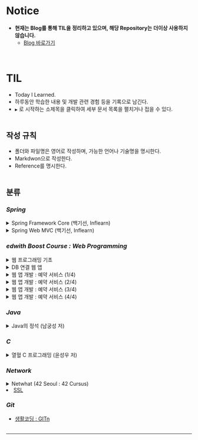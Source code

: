 # Notice

* **현재는 Blog를 통해 TIL을 정리하고 있으며, 해당 Repository는 더이상 사용하지 않습니다.**
  * [Blog 바로가기](https://xlffm3.github.io/)

<br>

TIL
===

-	Today I Learned.<br>
-	하루동안 학습한 내용 및 개발 관련 경험 등을 기록으로 남긴다.<br>
-	`▶` 로 시작하는 소제목을 클릭하여 세부 문서 목록을 펼치거나 접을 수 있다.<br><br>

작성 규칙
---------

-	폴더와 파일명은 영어로 작성하며, 가능한 언어나 기술명을 명시한다.<br>
-	Markdwon으로 작성한다.<br>
-	Reference를 명시한다.<br><br>

분류
----

### ***Spring***

<details><summary> Spring Framework Core (백기선, Inflearn)</summary>

-	[IoC Container와 Bean](https://github.com/xlffm3/TIL/blob/master/Spring/Inflearn_Baek_Spring/Spring_Framework_Core/Chapter1_IoC_Container_Bean.md)
-	[ApplicationContext와 다양한 Bean 설정](https://github.com/xlffm3/TIL/blob/master/Spring/Inflearn_Baek_Spring/Spring_Framework_Core/Chapter2_ApplicationContext_Setting.md)
-	[@Autowire](https://github.com/xlffm3/TIL/blob/master/Spring/Inflearn_Baek_Spring/Spring_Framework_Core/Chapter3_Autowire.md)
-	[@Component와 ComponentScan](https://github.com/xlffm3/TIL/blob/master/Spring/Inflearn_Baek_Spring/Spring_Framework_Core/Chapter4_Component_Scan.md)
-	[Bean의 Scope](https://github.com/xlffm3/TIL/blob/master/Spring/Inflearn_Baek_Spring/Spring_Framework_Core/Chapter5_Bean_Scope.md)
-	[Environment : Profile](https://github.com/xlffm3/TIL/blob/master/Spring/Inflearn_Baek_Spring/Spring_Framework_Core/Chapter6_Environment_Profile.md)
-	[Environment : Property](https://github.com/xlffm3/TIL/blob/master/Spring/Inflearn_Baek_Spring/Spring_Framework_Core/Chapter7_Environment_Property.md)
-	[MessageSource](https://github.com/xlffm3/TIL/blob/master/Spring/Inflearn_Baek_Spring/Spring_Framework_Core/Chapter8_MessageSource.md)
-	[ApplicationEventPublisher](https://github.com/xlffm3/TIL/blob/master/Spring/Inflearn_Baek_Spring/Spring_Framework_Core/Chapter9_ApplicationEventPublisher.md)
-	[ResourceLoader](https://github.com/xlffm3/TIL/blob/master/Spring/Inflearn_Baek_Spring/Spring_Framework_Core/Chapter10_ResourceLoader.md)
-	[Resource 추상화](https://github.com/xlffm3/TIL/blob/master/Spring/Inflearn_Baek_Spring/Spring_Framework_Core/Chapter11_Resource_Abstraction.md)
-	[Validation 추상화](https://github.com/xlffm3/TIL/blob/master/Spring/Inflearn_Baek_Spring/Spring_Framework_Core/Chapter12_Validation_Abstraction.md)
-	[Data Binding 추상화 : Property Editor](https://github.com/xlffm3/TIL/blob/master/Spring/Inflearn_Baek_Spring/Spring_Framework_Core/Chapter13_Property_Editor.md)
-	[Data Binding 추상화 : Converter 및 Formatter](https://github.com/xlffm3/TIL/blob/master/Spring/Inflearn_Baek_Spring/Spring_Framework_Core/Chapter14_Converter_Formatter.md)
-	[SpEL(Spring Expression Language)](https://github.com/xlffm3/TIL/blob/master/Spring/Inflearn_Baek_Spring/Spring_Framework_Core/Chapter15_SpEL.md)
-	[AOP 개념](https://github.com/xlffm3/TIL/blob/master/Spring/Inflearn_Baek_Spring/Spring_Framework_Core/Chapter16_AOP.md)
-	[Proxy 기반 AOP](https://github.com/xlffm3/TIL/blob/master/Spring/Inflearn_Baek_Spring/Spring_Framework_Core/Chapter17_Proxy_AOP.md)
-	[@AOP](https://github.com/xlffm3/TIL/blob/master/Spring/Inflearn_Baek_Spring/Spring_Framework_Core/Chapter18_AOP_Annotation.md)
-	[Null-Safety](https://github.com/xlffm3/TIL/blob/master/Spring/Inflearn_Baek_Spring/Spring_Framework_Core/Chapter19_Null_Safety.md)</details>

<details><summary> Spring Web MVC (백기선, Inflearn)</summary>

-	[Spring MVC](https://github.com/xlffm3/TIL/blob/master/Spring/Inflearn_Baek_Spring/Spring_Web_MVC/Chapter1_Spring_MVC.md)
-	[Servlet](https://github.com/xlffm3/TIL/blob/master/Spring/Inflearn_Baek_Spring/Spring_Web_MVC/Chapter2_Servlet.md)
-	[Servlet Listener 및 Filter](https://github.com/xlffm3/TIL/blob/master/Spring/Inflearn_Baek_Spring/Spring_Web_MVC/Chapter3-4_Servlet_Listener_Filter.md)
-	[Spring IoC Container 연동](https://github.com/xlffm3/TIL/blob/master/Spring/Inflearn_Baek_Spring/Spring_Web_MVC/Chapter5_Linking_Spring_IoC.md)
-	[Spring MVC 연동](https://github.com/xlffm3/TIL/blob/master/Spring/Inflearn_Baek_Spring/Spring_Web_MVC/Chapter6_Linking_Spring_MVC.md)
-	[DispatcherServlet](https://github.com/xlffm3/TIL/blob/master/Spring/Inflearn_Baek_Spring/Spring_Web_MVC/Chapter7-9_DispatcherServlet.md)
-	[Spring MVC 구성 요소](https://github.com/xlffm3/TIL/blob/master/Spring/Inflearn_Baek_Spring/Spring_Web_MVC/Chapter10-11_Spring_MVC_Components.md)
-	[@EnableWebMvc 및 WebMvcConfigurer](https://github.com/xlffm3/TIL/blob/master/Spring/Inflearn_Baek_Spring/Spring_Web_MVC/Chapter12-14_WebMvcConfigurer.md)
-	[Spring Boot의 Spring MVC 설정과 JSP 및 WAR 파일 배포](https://github.com/xlffm3/TIL/blob/master/Spring/Inflearn_Baek_Spring/Spring_Web_MVC/Chapter15-17_Spring_Boot_MVC_JSP.md)
-	[Formatter](https://github.com/xlffm3/TIL/blob/master/Spring/Inflearn_Baek_Spring/Spring_Web_MVC/Chapter18_Formatter.md)
-	[Domain Class Converter](https://github.com/xlffm3/TIL/blob/master/Spring/Inflearn_Baek_Spring/Spring_Web_MVC/Chapter19_Domain_Class_Converter.md)
-	[HandlerInterceptor](https://github.com/xlffm3/TIL/blob/master/Spring/Inflearn_Baek_Spring/Spring_Web_MVC/Chapter20-21_Handler_Interceptor.md)
-	[ResourceHandler](https://github.com/xlffm3/TIL/blob/master/Spring/Inflearn_Baek_Spring/Spring_Web_MVC/Chapter22_Resource_Handler.md)
-	[HTTP Message Converter](https://github.com/xlffm3/TIL/blob/master/Spring/Inflearn_Baek_Spring/Spring_Web_MVC/Chapter23-25_HTTP_Message_Converter.md)
-	[기타 WebMvcConfigurer 설정](https://github.com/xlffm3/TIL/blob/master/Spring/Inflearn_Baek_Spring/Spring_Web_MVC/Chapter26_WebMvcConfigurer_Setting.md)
-	[Spring MVC 설정 마무리 요약](https://github.com/xlffm3/TIL/blob/master/Spring/Inflearn_Baek_Spring/Spring_Web_MVC/Chapter27_Spring_MVC_Setting_Summary.md)
-	[HTTP Method](https://github.com/xlffm3/TIL/blob/master/Spring/Inflearn_Baek_Spring/Spring_Web_MVC/Chapter29_HTTP_Method.md)
-	[URI Pattern](https://github.com/xlffm3/TIL/blob/master/Spring/Inflearn_Baek_Spring/Spring_Web_MVC/Chapter30_URI_Pattern.md)
-	[Media Type](https://github.com/xlffm3/TIL/blob/master/Spring/Inflearn_Baek_Spring/Spring_Web_MVC/Chapter31_Media_Type.md)
-	[Header 및 Parameter](https://github.com/xlffm3/TIL/blob/master/Spring/Inflearn_Baek_Spring/Spring_Web_MVC/Chapter32_Header_Parameter.md)
-	[HEAD 및 OPTIONS](https://github.com/xlffm3/TIL/blob/master/Spring/Inflearn_Baek_Spring/Spring_Web_MVC/Chapter33_Head_Options.md)
-	[Custom Annotation](https://github.com/xlffm3/TIL/blob/master/Spring/Inflearn_Baek_Spring/Spring_Web_MVC/Chapter34_Custom_Annotation.md)
-	[Handler Method : URI Pattern](https://github.com/xlffm3/TIL/blob/master/Spring/Inflearn_Baek_Spring/Spring_Web_MVC/Chapter36-37_URI_Pattern.md)
-	[@RequestParam(단순 타입)](https://github.com/xlffm3/TIL/blob/master/Spring/Inflearn_Baek_Spring/Spring_Web_MVC/Chapter38_Request_Param.md)
-	[Form Submit](https://github.com/xlffm3/TIL/blob/master/Spring/Inflearn_Baek_Spring/Spring_Web_MVC/Chapter39_Form_Submit.md)
-	[@ModelAttribute와 @Validated 및 에러 처리](https://github.com/xlffm3/TIL/blob/master/Spring/Inflearn_Baek_Spring/Spring_Web_MVC/Chapter40-42_ModelAttribute_Validation.md)
-	[@SessionAttribute 및 @SessionAttributes](https://github.com/xlffm3/TIL/blob/master/Spring/Inflearn_Baek_Spring/Spring_Web_MVC/Chapter43-45_SessionAttributes.md)
-	[RedirectAttributes](https://github.com/xlffm3/TIL/blob/master/Spring/Inflearn_Baek_Spring/Spring_Web_MVC/Chapter46_RedirectAttributes.md)
-	[FlashAttributes](https://github.com/xlffm3/TIL/blob/master/Spring/Inflearn_Baek_Spring/Spring_Web_MVC/Chapter47_FlashAttributes.md)
-	[MultipartFile](https://github.com/xlffm3/TIL/blob/master/Spring/Inflearn_Baek_Spring/Spring_Web_MVC/Chapter48_MultipartFile.md)
-	[ResponseEntity](https://github.com/xlffm3/TIL/blob/master/Spring/Inflearn_Baek_Spring/Spring_Web_MVC/Chapter49_ResponseEntity.md)
-	[@RequestBody 및 HttpEntity](https://github.com/xlffm3/TIL/blob/master/Spring/Inflearn_Baek_Spring/Spring_Web_MVC/Chapter50_RequestBody_HttpEntity.md)
-	[@ResponseBody 및 ResponseEntity](https://github.com/xlffm3/TIL/blob/master/Spring/Inflearn_Baek_Spring/Spring_Web_MVC/Chapter51_ResponseBody_ResponseEntity.md)
-	[모델 @ModelAttribute](https://github.com/xlffm3/TIL/blob/master/Spring/Inflearn_Baek_Spring/Spring_Web_MVC/Chapter52_ModelAttribute.md)
-	[@InitBinder](https://github.com/xlffm3/TIL/blob/master/Spring/Inflearn_Baek_Spring/Spring_Web_MVC/Chapter53_InitBinder.md)
-	[@ExceptionHandler](https://github.com/xlffm3/TIL/blob/master/Spring/Inflearn_Baek_Spring/Spring_Web_MVC/Chapter54_ExceptionHandler.md)
-	[@ControllerAdvice](https://github.com/xlffm3/TIL/blob/master/Spring/Inflearn_Baek_Spring/Spring_Web_MVC/Chapter55_ControllerAdvice.md)

</details>

### ***edwith Boost Course : Web Programming***

<details><summary> 웹 프로그래밍 기초</summary>

-	[프로그래밍 언어의 이해](https://github.com/xlffm3/TIL/blob/master/edwith_Boost_Course_Web_Programming/1.Web_Programming_Basic/Understanding_Programming_Language.md)
-	[HTTP](https://github.com/xlffm3/TIL/blob/master/edwith_Boost_Course_Web_Programming/1.Web_Programming_Basic/HTTP.md)
-	[Browser](https://github.com/xlffm3/TIL/blob/master/edwith_Boost_Course_Web_Programming/1.Web_Programming_Basic/Browser.md)
-	[Web Server](https://github.com/xlffm3/TIL/blob/master/edwith_Boost_Course_Web_Programming/1.Web_Programming_Basic/Web_Server.md)
-	[WAS](https://github.com/xlffm3/TIL/blob/master/edwith_Boost_Course_Web_Programming/1.Web_Programming_Basic/WAS.md)
-	[Servlet](https://github.com/xlffm3/TIL/blob/master/edwith_Boost_Course_Web_Programming/1.Web_Programming_Basic/Servlet.md)</details>

<details><summary> DB 연결 웹 앱</summary>

-	[JavaScript 기초](https://github.com/xlffm3/TIL/blob/master/edwith_Boost_Course_Web_Programming/2.DB_WEB_APP/Javascript.md)
-	[Window 객체](https://github.com/xlffm3/TIL/blob/master/edwith_Boost_Course_Web_Programming/2.DB_WEB_APP/Window_Object.md)
-	[DOM & querySelector](https://github.com/xlffm3/TIL/blob/master/edwith_Boost_Course_Web_Programming/2.DB_WEB_APP/DOM_querySelector.md)
-	[JavaScript : Event](https://github.com/xlffm3/TIL/blob/master/edwith_Boost_Course_Web_Programming/2.DB_WEB_APP/Event.md)
-	[Ajax와 JSON 및 CORS](https://github.com/xlffm3/TIL/blob/master/edwith_Boost_Course_Web_Programming/2.DB_WEB_APP/Ajax_JSON_CORS.md)
-	[JSP](https://github.com/xlffm3/TIL/blob/master/edwith_Boost_Course_Web_Programming/2.DB_WEB_APP/JSP.md)
-	[Redirect & Forward](https://github.com/xlffm3/TIL/blob/master/edwith_Boost_Course_Web_Programming/2.DB_WEB_APP/Redirect_Forward.md)
-	[Scope](https://github.com/xlffm3/TIL/blob/master/edwith_Boost_Course_Web_Programming/2.DB_WEB_APP/Scope.md)
-	[EL](https://github.com/xlffm3/TIL/blob/master/edwith_Boost_Course_Web_Programming/2.DB_WEB_APP/EL.md)
-	[JSTL](https://github.com/xlffm3/TIL/blob/master/edwith_Boost_Course_Web_Programming/2.DB_WEB_APP/JSTL.md)
-	[DB](https://github.com/xlffm3/TIL/blob/master/edwith_Boost_Course_Web_Programming/2.DB_WEB_APP/DB.md)
-	[SQL](https://github.com/xlffm3/TIL/blob/master/edwith_Boost_Course_Web_Programming/2.DB_WEB_APP/SQL.md)
-	[Maven](https://github.com/xlffm3/TIL/blob/master/edwith_Boost_Course_Web_Programming/2.DB_WEB_APP/Maven.md)
-	[JDBC](https://github.com/xlffm3/TIL/blob/master/edwith_Boost_Course_Web_Programming/2.DB_WEB_APP/JDBC.md)
-	[Rest API](https://github.com/xlffm3/TIL/blob/master/edwith_Boost_Course_Web_Programming/2.DB_WEB_APP/RestAPI.md)
-	[Web API](https://github.com/xlffm3/TIL/blob/master/edwith_Boost_Course_Web_Programming/2.DB_WEB_APP/WebAPI.md)</details>

<details><summary> 웹 앱 개발 : 예약 서비스 (1/4)</summary>

-	[JavaScript : 배열](https://github.com/xlffm3/TIL/blob/master/edwith_Boost_Course_Web_Programming/3.WEB_APP_DEV_1/Array.md)
-	[JavaScript : 객체](https://github.com/xlffm3/TIL/blob/master/edwith_Boost_Course_Web_Programming/3.WEB_APP_DEV_1/Object.md)
-	[DOM API](https://github.com/xlffm3/TIL/blob/master/edwith_Boost_Course_Web_Programming/3.WEB_APP_DEV_1/DomAPI.md)
-	[Animation](https://github.com/xlffm3/TIL/blob/master/edwith_Boost_Course_Web_Programming/3.WEB_APP_DEV_1/Animation.md)
-	[DOMContentLoaded](https://github.com/xlffm3/TIL/blob/master/edwith_Boost_Course_Web_Programming/3.WEB_APP_DEV_1/DOMContentLoaded.md)
-	[Event Delegation](https://github.com/xlffm3/TIL/blob/master/edwith_Boost_Course_Web_Programming/3.WEB_APP_DEV_1/Event_Delegation.md)
-	[HTML Templating](https://github.com/xlffm3/TIL/blob/master/edwith_Boost_Course_Web_Programming/3.WEB_APP_DEV_1/HTML_Templating.md)
-	[Spring 기초](https://github.com/xlffm3/TIL/blob/master/edwith_Boost_Course_Web_Programming/3.WEB_APP_DEV_1/Spring.md)
-	[Spring IoC/DI Container ](https://github.com/xlffm3/TIL/blob/master/edwith_Boost_Course_Web_Programming/3.WEB_APP_DEV_1/Spring_IoC_DI_Container.md)
-	[Spring XML & Config 설정](https://github.com/xlffm3/TIL/blob/master/edwith_Boost_Course_Web_Programming/3.WEB_APP_DEV_1/Spring_XML_Config_Practice.md)
-	[Spring JDBC](https://github.com/xlffm3/TIL/blob/master/edwith_Boost_Course_Web_Programming/3.WEB_APP_DEV_1/Spring_JDBC.md)
-	[Spring MVC 기초](https://github.com/xlffm3/TIL/blob/master/edwith_Boost_Course_Web_Programming/3.WEB_APP_DEV_1/Spring_MVC.md)
-	[Spring MVC 실습](https://github.com/xlffm3/TIL/blob/master/edwith_Boost_Course_Web_Programming/3.WEB_APP_DEV_1/Spring_MVC_Practice.md)
-	[Layered Architecture 기초](https://github.com/xlffm3/TIL/blob/master/edwith_Boost_Course_Web_Programming/3.WEB_APP_DEV_1/Layered_Architecture.md)
-	[Layered Architecture 실습](https://github.com/xlffm3/TIL/blob/master/edwith_Boost_Course_Web_Programming/3.WEB_APP_DEV_1/Layered_Architecture_Practice.md)
-	[Rest Controller](https://github.com/xlffm3/TIL/blob/master/edwith_Boost_Course_Web_Programming/3.WEB_APP_DEV_1/Rest_Controller.md)</details>

<details><summary> 웹 앱 개발 : 예약 서비스 (2/4)</summary>

-	[JavaScript : 배열의 함수형 메소드](https://github.com/xlffm3/TIL/blob/master/edwith_Boost_Course_Web_Programming/4.WEB_APP_DEV_2/Array_Function.md)
-	[JavaScript : 객체 리터럴과 this](https://github.com/xlffm3/TIL/blob/master/edwith_Boost_Course_Web_Programming/4.WEB_APP_DEV_2/Object_Literal_This.md)
-	[jQuery](https://github.com/xlffm3/TIL/blob/master/edwith_Boost_Course_Web_Programming/4.WEB_APP_DEV_2/jQuery.md)
-	[JavaScript : Handlebar 라이브러리 활용](https://github.com/xlffm3/TIL/blob/master/edwith_Boost_Course_Web_Programming/4.WEB_APP_DEV_2/Handlebar.md)
-	[Clean Code](https://github.com/xlffm3/TIL/blob/master/edwith_Boost_Course_Web_Programming/4.WEB_APP_DEV_2/Clean_Code.md)</details>

<details><summary> 웹 앱 개발 : 예약 서비스 (3/4)</summary>

-	[JavaScript : 생성자 패턴](https://github.com/xlffm3/TIL/blob/master/edwith_Boost_Course_Web_Programming/5.WEB_APP_DEV_3/Constructor_Pattern.md)
-	[JavaScript : 정규 표현식](https://github.com/xlffm3/TIL/blob/master/edwith_Boost_Course_Web_Programming/5.WEB_APP_DEV_3/Regular_Expression.md)
-	[Form Data](https://github.com/xlffm3/TIL/blob/master/edwith_Boost_Course_Web_Programming/5.WEB_APP_DEV_3/Form_Data.md)
-	[상태 정보](https://github.com/xlffm3/TIL/blob/master/edwith_Boost_Course_Web_Programming/5.WEB_APP_DEV_3/State_Information.md)
-	[Cookie](https://github.com/xlffm3/TIL/blob/master/edwith_Boost_Course_Web_Programming/5.WEB_APP_DEV_3/Cookie.md)
-	[Session](https://github.com/xlffm3/TIL/blob/master/edwith_Boost_Course_Web_Programming/5.WEB_APP_DEV_3/Session.md)
-	[Interceptor](https://github.com/xlffm3/TIL/blob/master/edwith_Boost_Course_Web_Programming/5.WEB_APP_DEV_3/Interceptor.md)
-	[Argument Resolver](https://github.com/xlffm3/TIL/blob/master/edwith_Boost_Course_Web_Programming/5.WEB_APP_DEV_3/Argument_Resolver.md)</details>

<details><summary> 웹 앱 개발 : 예약 서비스 (4/4)</summary>

-	[File Upload : Front-End](https://github.com/xlffm3/TIL/blob/master/edwith_Boost_Course_Web_Programming/6.WEB_APP_DEV_4/File_Upload_FE.md)
-	[Logging](https://github.com/xlffm3/TIL/blob/master/edwith_Boost_Course_Web_Programming/6.WEB_APP_DEV_4/Logging.md)
-	[SLF4J](https://github.com/xlffm3/TIL/blob/master/edwith_Boost_Course_Web_Programming/6.WEB_APP_DEV_4/SLF4J.md)
-	[File Upload & Download : Back-End](https://github.com/xlffm3/TIL/blob/master/edwith_Boost_Course_Web_Programming/6.WEB_APP_DEV_4/File_Upload_Download_BE.md)</details>

### ***Java***

<details><summary> Java의 정석 (남궁성 저)</summary>

-	[Chapter 6 - 7 : OOP](https://github.com/xlffm3/TIL/blob/master/Java/Chapter6-7_OOP.md)
-	[Chapter 8 : 예외 처리](https://github.com/xlffm3/TIL/blob/master/Java/Chapter8_Exception_Handling.md)
-	[Chapter 9 : 유용한 클래스](https://github.com/xlffm3/TIL/blob/master/Java/Chapter9_Useful_Classes.md)
-	[Chapter 10 : 날짜와 시간 및 형식화](https://github.com/xlffm3/TIL/blob/master/Java/Chapter10_Date_Time_Format.md)
-	[Chapter 11 : 컬렉션 프레임웍](https://github.com/xlffm3/TIL/blob/master/Java/Chapter11_Collections_Framework.md)
-	[Chapter 12 : 지네릭스, 열거형, 애너테이션](https://github.com/xlffm3/TIL/blob/master/Java/Chapter12_Generics_Enums_Annotation.md)
-	[Chapter 13 : 쓰레드](https://github.com/xlffm3/TIL/blob/master/Java/Chapter13_Thread.md)
-	[Chapter 14 : 람다와 스트림](https://github.com/xlffm3/TIL/blob/master/Java/Chapter14_Lambda_Stream.md)
-	[Chapter 15 : I/O](https://github.com/xlffm3/TIL/blob/master/Java/Chapter15_IO.md)
-	[Chapter 16 : 네트워킹](https://github.com/xlffm3/TIL/blob/master/Java/Chapter16_Networking.md)</details>

### ***C***

<details><summary> 열혈 C 프로그래밍 (윤성우 저)</summary>

-	[Chapter 1 - 11 : C 언어의 기본](https://github.com/xlffm3/TIL/blob/master/C/Chapter1-11_C_Language_Basic.md)
-	[Chapter 12 : 포인터](https://github.com/xlffm3/TIL/blob/master/C/Chapter12_Pointer.md)
-	[Chapter 13 : 배열과 포인터](https://github.com/xlffm3/TIL/blob/master/C/Chapter13_Array_Pointer.md)
-	[Chapter 14 : 함수와 포인터](https://github.com/xlffm3/TIL/blob/master/C/Chapter14_Function_Pointer.md)
-	[Chapter 17 : 다중 포인터](https://github.com/xlffm3/TIL/blob/master/C/Chapter17_Pointer_to_Pointer.md)
-	[Chapter 18 : 다차원 배열과 포인터](https://github.com/xlffm3/TIL/blob/master/C/Chapter18_Multi-Dimensional_Array_Pointer.md)
-	[Chapter 19 : 함수 포인터와 Void 포인터](https://github.com/xlffm3/TIL/blob/master/C/Chapter19_Function_Pointer_Void_Pointer.md)
-	[Chapter 21 : 문자열 입출력](https://github.com/xlffm3/TIL/blob/master/C/Chapter21_String_IO.md)
-	[Chapter 22 - 23 : 구조체와 사용자 정의 자료형](https://github.com/xlffm3/TIL/blob/master/C/Chapter22-23_Structure_Typedef.md)
-	[Chapter 24 : 파일 입출력](https://github.com/xlffm3/TIL/blob/master/C/Chapter24_File_IO.md)
-	[Chapter 25 : 메모리 동적 할당](https://github.com/xlffm3/TIL/blob/master/C/Chapter25_Memory_Dynamic_Allocation.md)
-	[Chapter 26 : 매크로와 선행처리기](https://github.com/xlffm3/TIL/blob/master/C/Chapter26_Macro_Preprocessor.md)
-	[Chapter 27 : 파일 분할 및 헤더 파일 디자인](https://github.com/xlffm3/TIL/blob/master/C/Chapter27_File_Split_Header_File_Design.md)</details>

### ***Network***

<details><summary> Netwhat (42 Seoul : 42 Cursus)</summary>

-	[Network & Protocol](https://github.com/xlffm3/TIL/blob/master/Network/Netwhat/Network_Protocol.md)
-	[IP](https://github.com/xlffm3/TIL/blob/master/Network/Netwhat/IP.md)
-	[Subnet Mask](https://github.com/xlffm3/TIL/blob/master/Network/Netwhat/Subnet_Mask.md)
-	[Data Address](https://github.com/xlffm3/TIL/blob/master/Network/Netwhat/Data_Address.md)
-	[OSI](https://github.com/xlffm3/TIL/blob/master/Network/Netwhat/OSI.md)
-	[DNS](https://github.com/xlffm3/TIL/blob/master/Network/Netwhat/DNS.md)
-	[DHCP](https://github.com/xlffm3/TIL/blob/master/Network/Netwhat/DHCP.md)
-	[TCP](https://github.com/xlffm3/TIL/blob/master/Network/Netwhat/TCP.md)
-	[UDP](https://github.com/xlffm3/TIL/blob/master/Network/Netwhat/UDP.md)
-	[Routing](https://github.com/xlffm3/TIL/blob/master/Network/Netwhat/Routing.md)
-	[Gateway](https://github.com/xlffm3/TIL/blob/master/Network/Netwhat/Gateway.md)
-	[Port](https://github.com/xlffm3/TIL/blob/master/Network/Netwhat/Port.md)</details>
-	[SSL](https://github.com/xlffm3/TIL/blob/master/Network/SSL.md)<br>

### ***Git***

-	[생활코딩 : GITn](https://github.com/xlffm3/TIL/blob/master/Git/Git_Opentutorials.md)<br><br>

---
